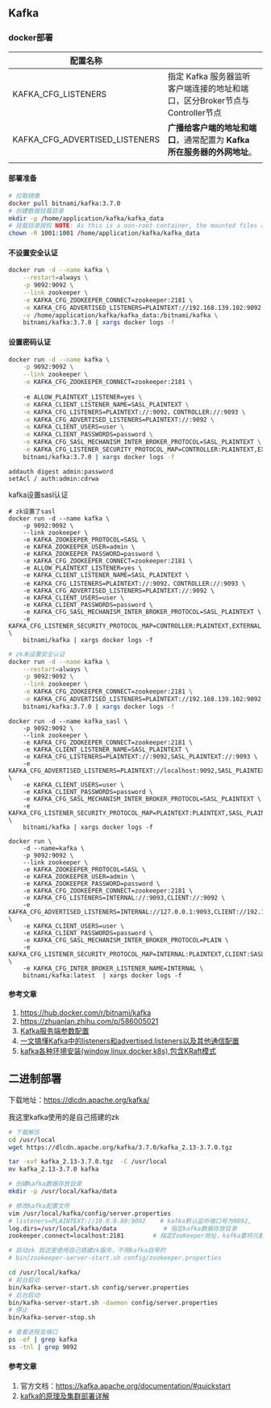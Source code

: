 ## Kafka

### docker部署

| 配置名称                       |                                                              |
| ------------------------------ | ------------------------------------------------------------ |
| KAFKA_CFG_LISTENERS            | 指定 Kafka 服务器监听客户端连接的地址和端口，区分Broker节点与Controller节点 |
| KAFKA_CFG_ADVERTISED_LISTENERS | **广播给客户端的地址和端口**，通常配置为 **Kafka 所在服务器的外网地址**。 |
|                                |                                                              |

#### 部署准备

```bash
# 拉取镜像
docker pull bitnami/kafka:3.7.0
# 创建数据挂载目录
mkdir -p /home/application/kafka/kafka_data
# 挂载目录授权 NOTE: As this is a non-root container, the mounted files and directories must have the proper permissions for the UID 1001.
chown -R 1001:1001 /home/application/kafka/kafka_data
```

#### 不设置安全认证

```bash
docker run -d --name kafka \
	--restart=always \
    -p 9092:9092 \
    --link zookeeper \
    -e KAFKA_CFG_ZOOKEEPER_CONNECT=zookeeper:2181 \
    -e KAFKA_CFG_ADVERTISED_LISTENERS=PLAINTEXT://192.168.139.102:9092 \
    -v /home/application/kafka/kafka_data:/bitnami/kafka \
    bitnami/kafka:3.7.0 | xargs docker logs -f 
```

#### 设置密码认证

```bash
docker run -d --name kafka \
	-p 9092:9092 \
    --link zookeeper \
    -e KAFKA_CFG_ZOOKEEPER_CONNECT=zookeeper:2181 \
    
    -e ALLOW_PLAINTEXT_LISTENER=yes \
    -e KAFKA_CLIENT_LISTENER_NAME=SASL_PLAINTEXT \
    -e KAFKA_CFG_LISTENERS=PLAINTEXT://:9092，CONTROLLER://:9093 \
    -e KAFKA_CFG_ADVERTISED_LISTENERS=PLAINTEXT://:9092 \
    -e KAFKA_CLIENT_USERS=user \
    -e KAFKA_CLIENT_PASSWORDS=password \
    -e KAFKA_CFG_SASL_MECHANISM_INTER_BROKER_PROTOCOL=SASL_PLAINTEXT \
    -e KAFKA_CFG_LISTENER_SECURITY_PROTOCOL_MAP=CONTROLLER:PLAINTEXT,EXTERNAL:PLAINTEXT,PLAINTEXT:PLAINTEXT \
	bitnami/kafka:3.7.0 | xargs docker logs -f 
```

```
addauth digest admin:password
setAcl / auth:admin:cdrwa
```

kafka设置sasl认证

```shell
# zk设置了sasl
docker run -d --name kafka \
	-p 9092:9092 \
    --link zookeeper \
    -e KAFKA_ZOOKEEPER_PROTOCOL=SASL \
    -e KAFKA_ZOOKEEPER_USER=admin \
    -e KAFKA_ZOOKEEPER_PASSWORD=password \
    -e KAFKA_CFG_ZOOKEEPER_CONNECT=zookeeper:2181 \
    -e ALLOW_PLAINTEXT_LISTENER=yes \
    -e KAFKA_CLIENT_LISTENER_NAME=SASL_PLAINTEXT \
    -e KAFKA_CFG_LISTENERS=PLAINTEXT://:9092，CONTROLLER://:9093 \
    -e KAFKA_CFG_ADVERTISED_LISTENERS=PLAINTEXT://:9092 \
    -e KAFKA_CLIENT_USERS=user \
    -e KAFKA_CLIENT_PASSWORDS=password \
    -e KAFKA_CFG_SASL_MECHANISM_INTER_BROKER_PROTOCOL=SASL_PLAINTEXT \
    -e KAFKA_CFG_LISTENER_SECURITY_PROTOCOL_MAP=CONTROLLER:PLAINTEXT,EXTERNAL:PLAINTEXT,PLAINTEXT:PLAINTEXT \
	bitnami/kafka | xargs docker logs -f 
```

```bash
# zk未设置安全认证
docker run -d --name kafka \
	--restart=always \
    -p 9092:9092 \
    --link zookeeper \
    -e KAFKA_CFG_ZOOKEEPER_CONNECT=zookeeper:2181 \
    -e KAFKA_CFG_ADVERTISED_LISTENERS=PLAINTEXT://192.168.139.102:9092 \
    bitnami/kafka:3.7.0 | xargs docker logs -f 
```



```shell
docker run -d --name kafka_sasl \
    -p 9092:9092 \
    --link zookeeper \
    -e KAFKA_CFG_ZOOKEEPER_CONNECT=zookeeper:2181 \
    -e KAFKA_CLIENT_LISTENER_NAME=SASL_PLAINTEXT \
    -e KAFKA_CFG_LISTENERS=PLAINTEXT://:9092,SASL_PLAINTEXT://:9093 \
    -e KAFKA_CFG_ADVERTISED_LISTENERS=PLAINTEXT://localhost:9092,SASL_PLAINTEXT://localhost:9093 \
    -e KAFKA_CLIENT_USERS=user \
    -e KAFKA_CLIENT_PASSWORDS=password \
    -e KAFKA_CFG_SASL_MECHANISM_INTER_BROKER_PROTOCOL=SASL_PLAINTEXT \
    -e KAFKA_CFG_LISTENER_SECURITY_PROTOCOL_MAP=PLAINTEXT:PLAINTEXT,SASL_PLAINTEXT:SASL_PLAINTEXT \
    bitnami/kafka | xargs docker logs -f 
```

```shell
docker run \
    -d --name=kafka \
    -p 9092:9092 \
    --link zookeeper \
    -e KAFKA_ZOOKEEPER_PROTOCOL=SASL \
    -e KAFKA_ZOOKEEPER_USER=admin \
    -e KAFKA_ZOOKEEPER_PASSWORD=password \
    -e KAFKA_CFG_ZOOKEEPER_CONNECT=zookeeper:2181 \
    -e KAFKA_CFG_LISTENERS=INTERNAL://:9093,CLIENT://:9092 \
    -e KAFKA_CFG_ADVERTISED_LISTENERS=INTERNAL://127.0.0.1:9093,CLIENT://192.168.139.101:9092 \
    -e KAFKA_CLIENT_USERS=user \
    -e KAFKA_CLIENT_PASSWORDS=password \
    -e KAFKA_CFG_SASL_MECHANISM_INTER_BROKER_PROTOCOL=PLAIN \
    -e KAFKA_CFG_LISTENER_SECURITY_PROTOCOL_MAP=INTERNAL:PLAINTEXT,CLIENT:SASL_PLAINTEXT \
    -e KAFKA_CFG_INTER_BROKER_LISTENER_NAME=INTERNAL \
    bitnami/kafka:latest  | xargs docker logs -f 
```

#### 参考文章

1. https://hub.docker.com/r/bitnami/kafka
2. https://zhuanlan.zhihu.com/p/586005021
3. [Kafka服务端参数配置](https://blog.csdn.net/weixin_52851967/article/details/128173919)
4. [一文搞懂Kafka中的listeners和advertised.listeners以及其他通信配置](https://blog.51cto.com/szzdzhp/5683496)
5. [kafka各种环境安装(window,linux,docker,k8s),包含KRaft模式](https://blog.csdn.net/qq_38263083/article/details/132341449)



## 二进制部署

下载地址：https://dlcdn.apache.org/kafka/

我这里kafka使用的是自己搭建的zk

```bash
# 下载解压
cd /usr/local
wget https://dlcdn.apache.org/kafka/3.7.0/kafka_2.13-3.7.0.tgz

tar -xvf kafka_2.13-3.7.0.tgz  -C /usr/local
mv kafka_2.13-3.7.0 kafka

# 创建kafka数据存放目录
mkdir -p /usr/local/kafka/data

# 修改kafka配置文件
vim /usr/local/kafka/config/server.properties
# listeners=PLAINTEXT://10.0.0.80:9092    # kafka默认监听端口号为9092,
log.dirs=/usr/local/kafka/data             # 指定kafka数据存放目录
zookeeper.connect=localhost:2181        # 指定ZooKeeper地址，kafka要将元数据存放到zk中，这里会在本机启动一个zk

# 启动zk 我这里使用自己搭建zk服务，不用kafka自带的
# bin/zookeeper-server-start.sh config/zookeeper.properties

cd /usr/local/kafka/
# 前台启动
bin/kafka-server-start.sh config/server.properties
# 后台启动
bin/kafka-server-start.sh -daemon config/server.properties
# 停止
bin/kafka-server-stop.sh

# 查看进程及端口
ps -ef | grep kafka
ss -tnl | grep 9092

```

#### 参考文章

1. 官方文档：https://kafka.apache.org/documentation/#quickstart
1. [kafka的原理及集群部署详解](https://www.cnblogs.com/hgzero/p/17229564.html)

